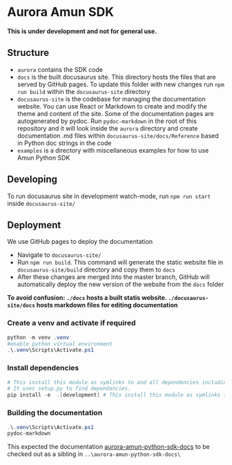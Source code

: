 # Aurora Amun SDK
**This is under development and not for general use.**

## Structure
- `aurora` contains the SDK code
- `docs` is the built docusaurus site. This directory hosts the files that are served by GitHub pages. To update this folder with new changes run `npm run build` within the `docusaurus-site` directory
- `docusaurus-site` is the codebase for managing the documentation website. You can use React or Markdown to create and modify the theme and content of the site. Some of the documentation pages are autogenerated by pydoc. Run `pydoc-markdown` in the root of this repository and it will look inside the `aurora` directory and create documentation .md files within `docusaurus-site/docs/Reference` based in Python doc strings in the code
- `examples` is a directory with miscellaneous examples for how to use Amun Python SDK

## Developing

To run docusaurus site in development watch-mode, run `npm run start` inside `docusaurus-site/`

## Deployment
We use GitHub pages to deploy the documentation
- Navigate to `docusaurus-site/`
- Run `npm run build`. This command will generate the static website file in `docusaurus-site/build` directory and copy them to `docs`
- After these changes are merged into the master branch, GitHub will automatically deploy the new version of the website from the `docs` folder

**To avoid confusion: `./docs` hosts a built statis website. `./docusaurus-site/docs` hosts markdown files for editing documentation**

### Create a venv and activate if required

```powershell
python -m venv .venv
#enable python virtual environment
.\.venv\Scripts\Activate.ps1
```

### Install dependencies

```powershell
# This install this module as symlinks to and all dependencies including the ones needed locally.
# It uses setup.py to find dependancies.
pip install -e  .[development] # This install this module as symlinks to and all dependencies including the ones needed locally.
```

### Building the documentation

```powershell
.\.venv\Scripts\Activate.ps1
pydoc-markdown
```

This expected the documentation [aurora-amun-python-sdk-docs](https://auroraenergyresearch.github.io/aurora-amun-python-sdk-docs/) to be checked out as a sibling in `..\aurora-amun-python-sdk-docs\`
